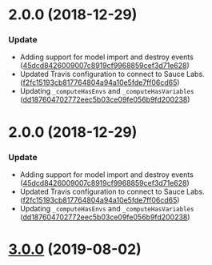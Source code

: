 <a name="2.0.0"></a>
# 2.0.0 (2018-12-29)


### Update

* Adding support for model import and destroy events ([45dcd8426009007c8919cf9968859cef3d71e628](https://github.com/advanced-rest-client/variables-consumer-mixin/commit/45dcd8426009007c8919cf9968859cef3d71e628))
* Updated Travis configuration to connect to Sauce Labs. ([f2fc15193cb817764804a94a10e5fde7ff06cd65](https://github.com/advanced-rest-client/variables-consumer-mixin/commit/f2fc15193cb817764804a94a10e5fde7ff06cd65))
* Updating `_computeHasEnvs` and `_computeHasVariables` ([dd187604702772eec5b03ce09fe056b9fd200238](https://github.com/advanced-rest-client/variables-consumer-mixin/commit/dd187604702772eec5b03ce09fe056b9fd200238))



<a name="2.0.0"></a>
# 2.0.0 (2018-12-29)


### Update

* Adding support for model import and destroy events ([45dcd8426009007c8919cf9968859cef3d71e628](https://github.com/advanced-rest-client/variables-consumer-mixin/commit/45dcd8426009007c8919cf9968859cef3d71e628))
* Updated Travis configuration to connect to Sauce Labs. ([f2fc15193cb817764804a94a10e5fde7ff06cd65](https://github.com/advanced-rest-client/variables-consumer-mixin/commit/f2fc15193cb817764804a94a10e5fde7ff06cd65))
* Updating `_computeHasEnvs` and `_computeHasVariables` ([dd187604702772eec5b03ce09fe056b9fd200238](https://github.com/advanced-rest-client/variables-consumer-mixin/commit/dd187604702772eec5b03ce09fe056b9fd200238))



# [3.0.0](https://github.com/advanced-rest-client/variables-consumer-mixin/compare/2.0.0...3.0.0) (2019-08-02)



